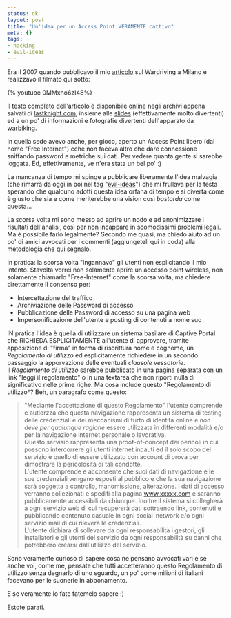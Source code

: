 ```yaml
--- 
status: ok
layout: post
title: "Un'idea per un Access Point VERAMENTE cattivo"
meta: {}
tags: 
- hacking
- evil-ideas
---
```


Era il 2007 quando pubblicavo il mio [articolo][1] sul Wardriving a Milano e realizzavo il filmato qui sotto:

{% youtube 0MMxho6zI48%}

Il testo completo dell'articolo è disponibile [online][1] negli archivi appena salvati di [lastknight.com][1], insieme alle [slides][2] (effettivamente molto divertenti) ed a un po' di informazioni e fotografie divertenti dell'apparato da [warbiking][1].  
  
In quella sede avevo anche, per gioco, aperto un Access Point libero (dal nome "Free Internet") cche non faceva altro che dare connessione sniffando password e metriche sui dati. Per vedere quanta gente si sarebbe loggata. Ed, effettivamente, ve n'era stata un bel po' :)  
  
La mancanza di tempo mi spinge a pubblicare liberamente l'idea malvagia (che rimarrà da oggi in poi nel tag "[evil-ideas](/tags/evil-ideas)") che mi frullava per la testa sperando che qualcuno adotti questa idea orfana di tempo e si diverta come è giusto che sia e come meriterebbe una vision così _bastarda_ come questa...  
  
La scorsa volta mi sono messo ad aprire un nodo e ad anonimizzare i risultati dell'analisi, così per non incappare in scomodissimi problemi legali. Ma è possibile farlo legalmente? Secondo me quasi, ma chiedo aiuto ad un po' di amici avvocati per i commenti (aggiungeteli qui in coda) alla metodologia che qui segnalo.  
  
In pratica: la scorsa volta "ingannavo" gli utenti non esplicitando il mio intento. Stavolta vorrei non solamente aprire un accesso point wireless, non solamente chiamarlo "Free-Internet" come la scorsa volta, ma chiedere direttamente il consenso per:  
  
* Intercettazione del traffico  
* Archiviazione delle Password di accesso  
* Pubblicazione delle Password di accesso su una pagina web  
* Impersonificazione dell'utente e posting di contenuti a nome suo  
  
IN pratica l'idea è quella di utilizzare un sistema basilare di Captive Portal che RICHIEDA ESPLICITAMENTE all'utente di approvare, tramite apposizione di "firma" in forma di riscrittura nome e cognome, un *Regolamento di utilizzo* ed esplicitamente richiedere in un secondo passaggio la apporvazione delle eventuali *clausole vessatorie*.  
Il *Regolamento di utilizzo* sarebbe pubblicato in una pagina separata con un link "leggi il regolamento" o in una textarea che non riporti nulla di significativo nelle prime righe. Ma cosa include questo "Regolamento di utilizzo*? Beh, un paragrafo come questo:

> "Mediante l'accettazione di questo Regolamento" l'utente comprende e autiorzza che questa navigazione rappresenta un sistema di testing delle credenziali e dei meccanismi di furto di identità online e _non deve per qualunque ragione_ essere utilizzata in differenti modalità e/o per la navigazione internet personale o lavorativa.  
> Questo servisio rappresenta una proof-of-concept dei pericoli in cui possono intercorrere gli utenti internet incauti ed il solo scopo del servizio è quello di essere utilizzato con account di prova per dimostrare la pericolosità di tali condotte.  
> L'utente comprende e acconsente che suoi dati di navigazione e le sue credenziali vengano esposti al pubblico e che la sua navigazione sarà soggetta a controllo, manomissione, alterazione. I dati di accesso verranno collezionati e spediti alla pagina www.xxxxx.com e saranno pubblicamente accessibili da chiunque. Inoltre il sistema si collegherà a ogni servizio web di cui recupererà dati sottraendo link, contenuti e pubblicando contenuto casuale in ogni social-network e/o ogni servizio mail di cui rileverà le credenziali.  
> L'utente dichiara di sollevare da ogni responsabilità i gestori, gli installatori e gli utenti del servizio da ogni responsabilità su danni che potrebbero crearsi dall'utilizzo del servizio.

Sono veramente curioso di sapere cosa ne pensano avvocati vari e se anche voi, come me, pensate che tutti accetteranno questo Regolamento di utilizzo senza degnarlo di uno sguardo, un po' come milioni di italiani facevano per le suonerie in abbonamento.  
  
E se veramente lo fate fatemelo sapere :)  
  
Estote parati.

[1]: http://mgpf.it/2007/10/04/wardriving-a-milano-warbiking-nella-metropoli
[2]: http://www.slideshare.net/lastknight/wardriving-milano